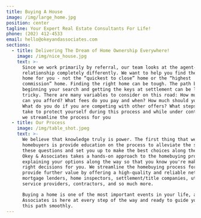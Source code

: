 ```yaml
---
title: Buying A House
image: /img/large_home.jpg
position: center
tagline: Your Expert Real Estate Consultants For Life!
phone: (202) 412-4533
email: hello@okeyandassociates.com
sections:
  - title: Delivering The Dream of Home Ownership Everywhere!
    image: /img/nice_house.jpg
    text: >-
      Since we work primarily by referral, our team looks at the agent-client
      relationship completely differently. We want to help you find the right
      home for you - not the “quickest to close” home or the “highest
      commission” home. Finding the right home can be tough. The path between
      beginning your search and getting the keys at settlement can be long and
      tricky. There are many variables to consider on this road: How much home
      can you afford? What fees do you pay and when? How much should you offer? 
      What do you do if you are competing with other offers? What steps can you
      take to protect yourself during this process and while under contract? So,
      we streamline the process for you
  - title: Our Process
    image: /img/table_shot.jpeg
    text: >-
      We believe that knowledge truly is power. The first thing that we do for
      homebuyers is provide education on the process to alleviate the stress of
      these questions and set you up to make the best choices along the way.
      Okey & Associates takes a hands-on approach to the homebuying process,
      explaining your options along the way so that you know you're making the
      right decisions for you. We streamline the homebuying process for you and
      provide further value by offering a high-quality and reliable network of
      mortgage lenders, home inspectors, settlement/title companies, utility
      service providers, contractors, and so much more.

      Buying a home is one of the most important events in your life, and Okey &
      Associates is here at every step of the way and ready to guide you along
      this path smoothly.
---
```


